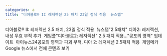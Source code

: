 ```yaml
---
categories: a
title: "디아블로® II 레저렉션 25 패치 23일 정식 적용  뉴스탭"
---
```

디아블로® II: 레저렉션 2.5 패치, 23일 정식 적용&nbsp;&nbsp;뉴스탭"2.5패치" 디아2: 레저렉션, 내성 무효 부적 추가&nbsp;&nbsp;게임플"디아블로2: 레저렉션" 2.5 패치 적용…"공포의 영역" 업데이트&nbsp;&nbsp;아이뉴스24공포의 영역과 파괴 부적, 디아 2: 레저렉션 2.5패치 적용&nbsp;&nbsp;게임메카Google 뉴스에서 전체 콘텐츠 보기